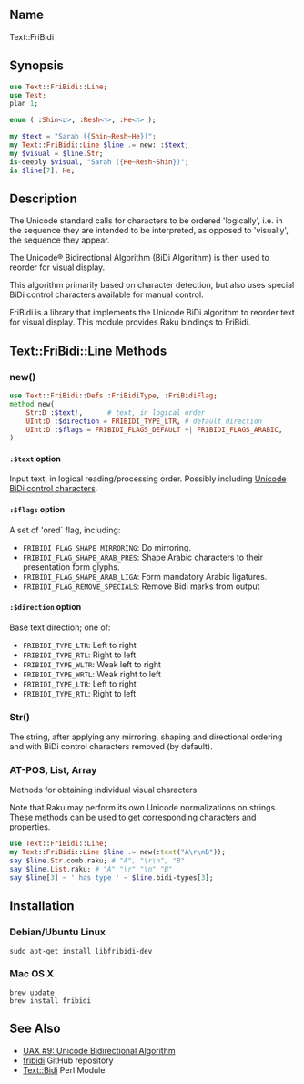 Name
----

Text::FriBidi

Synopsis
-----

```raku
use Text::FriBidi::Line;
use Test;
plan 1;

enum ( :Shin<ש>, :Resh<ר>, :He<ה> );

my $text = "Sarah ({Shin~Resh~He})";
my Text::FriBidi::Line $line .= new: :$text;
my $visual = $line.Str;
is-deeply $visual, "Sarah ({He~Resh~Shin})";
is $line[7], He;
```

Description
------
The Unicode standard calls for characters to be ordered 'logically', i.e. in the sequence they are intended to be interpreted, as opposed to 'visually', the sequence they appear.

The Unicode® Bidirectional Algorithm (BiDi Algorithm) is then used to reorder for visual display.

This algorithm primarily based on character detection, but also uses special BiDi control characters available for manual control.

FriBidi is a library that implements the Unicode BiDi algorithm to reorder text for visual display. This module provides Raku
bindings to FriBidi.


Text::FriBidi::Line Methods
-----

### new()
```raku
use Text::FriBidi::Defs :FriBidiType, :FriBidiFlag;
method new(
    Str:D :$text!,      # text, in logical order
    UInt:D :$direction = FRIBIDI_TYPE_LTR, # default direction
    UInt:D :$flags = FRIBIDI_FLAGS_DEFAULT +| FRIBIDI_FLAGS_ARABIC,
)
```

#### `:$text` option
Input text, in logical reading/processing order. Possibly including [Unicode BiDi control characters](https://www.w3.org/International/questions/qa-bidi-unicode-controls.en).

#### `:$flags` option
A set of 'ored` flag, including:
- `FRIBIDI_FLAG_SHAPE_MIRRORING`: Do mirroring.
- `FRIBIDI_FLAG_SHAPE_ARAB_PRES`: Shape Arabic characters to their presentation form glyphs.
- `FRIBIDI_FLAG_SHAPE_ARAB_LIGA`: Form mandatory Arabic ligatures.
- `FRIBIDI_FLAG_REMOVE_SPECIALS`: Remove Bidi marks from output

#### `:$direction` option
Base text direction; one of:
- `FRIBIDI_TYPE_LTR`: Left to right
- `FRIBIDI_TYPE_RTL`: Right to left
- `FRIBIDI_TYPE_WLTR`: Weak left to right
- `FRIBIDI_TYPE_WRTL`: Weak right to left
- `FRIBIDI_TYPE_LTR`: Left to right
- `FRIBIDI_TYPE_RTL`: Right to left

### Str()

The string, after applying any mirroring, shaping and directional ordering and with BiDi control characters removed (by default).

### AT-POS, List, Array

Methods for obtaining individual visual characters.

Note that Raku may perform its own Unicode normalizations on strings. These
methods can be used to get corresponding characters and properties.

```raku
use Text::FriBidi::Line;
my Text::FriBidi::Line $line .= new(:text("A\r\nB"));
say $line.Str.comb.raku; # "A", "\r\n", "B"
say $line.List.raku; # "A" "\r" "\n" "B"
say $line[3] ~ ' has type ' ~ $line.bidi-types[3];

```

Installation
----

### Debian/Ubuntu Linux

```shell
sudo apt-get install libfribidi-dev
```

### Mac OS X

```shell
brew update
brew install fribidi
```
See Also
----
- [UAX #9: Unicode Bidirectional Algorithm](https://unicode.org/reports/tr9/)
- [fribidi](https://github.com/fribidi/fribidi)  GitHub repository
- [Text::Bidi](https://metacpan.org/pod/Text::Bidi) Perl Module

